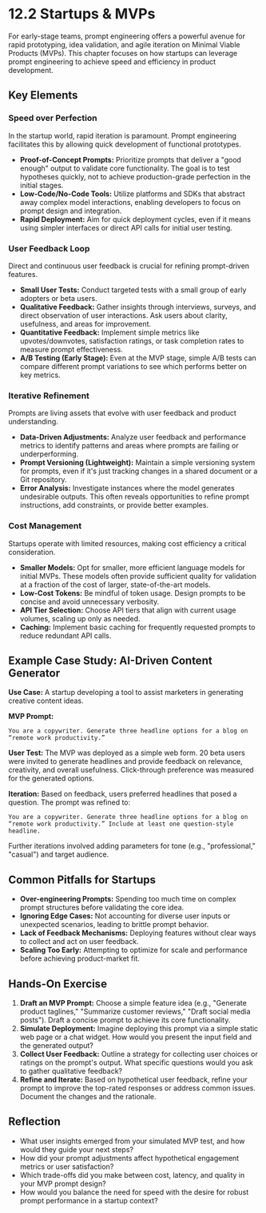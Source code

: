 # 12.2 Startups & MVPs

For early-stage teams, prompt engineering offers a powerful avenue for rapid prototyping, idea validation, and agile iteration on Minimal Viable Products (MVPs). This chapter focuses on how startups can leverage prompt engineering to achieve speed and efficiency in product development.

## Key Elements

### Speed over Perfection

In the startup world, rapid iteration is paramount. Prompt engineering facilitates this by allowing quick development of functional prototypes.
- **Proof-of-Concept Prompts:** Prioritize prompts that deliver a "good enough" output to validate core functionality. The goal is to test hypotheses quickly, not to achieve production-grade perfection in the initial stages.
- **Low-Code/No-Code Tools:** Utilize platforms and SDKs that abstract away complex model interactions, enabling developers to focus on prompt design and integration.
- **Rapid Deployment:** Aim for quick deployment cycles, even if it means using simpler interfaces or direct API calls for initial user testing.

### User Feedback Loop

Direct and continuous user feedback is crucial for refining prompt-driven features.
- **Small User Tests:** Conduct targeted tests with a small group of early adopters or beta users.
- **Qualitative Feedback:** Gather insights through interviews, surveys, and direct observation of user interactions. Ask users about clarity, usefulness, and areas for improvement.
- **Quantitative Feedback:** Implement simple metrics like upvotes/downvotes, satisfaction ratings, or task completion rates to measure prompt effectiveness.
- **A/B Testing (Early Stage):** Even at the MVP stage, simple A/B tests can compare different prompt variations to see which performs better on key metrics.

### Iterative Refinement

Prompts are living assets that evolve with user feedback and product understanding.
- **Data-Driven Adjustments:** Analyze user feedback and performance metrics to identify patterns and areas where prompts are failing or underperforming.
- **Prompt Versioning (Lightweight):** Maintain a simple versioning system for prompts, even if it's just tracking changes in a shared document or a Git repository.
- **Error Analysis:** Investigate instances where the model generates undesirable outputs. This often reveals opportunities to refine prompt instructions, add constraints, or provide better examples.

### Cost Management

Startups operate with limited resources, making cost efficiency a critical consideration.
- **Smaller Models:** Opt for smaller, more efficient language models for initial MVPs. These models often provide sufficient quality for validation at a fraction of the cost of larger, state-of-the-art models.
- **Low-Cost Tokens:** Be mindful of token usage. Design prompts to be concise and avoid unnecessary verbosity.
- **API Tier Selection:** Choose API tiers that align with current usage volumes, scaling up only as needed.
- **Caching:** Implement basic caching for frequently requested prompts to reduce redundant API calls.

## Example Case Study: AI-Driven Content Generator

**Use Case:** A startup developing a tool to assist marketers in generating creative content ideas.

**MVP Prompt:**
```
You are a copywriter. Generate three headline options for a blog on “remote work productivity.”
```

**User Test:**
The MVP was deployed as a simple web form. 20 beta users were invited to generate headlines and provide feedback on relevance, creativity, and overall usefulness. Click-through preference was measured for the generated options.

**Iteration:**
Based on feedback, users preferred headlines that posed a question. The prompt was refined to:
```
You are a copywriter. Generate three headline options for a blog on “remote work productivity.” Include at least one question-style headline.
```
Further iterations involved adding parameters for tone (e.g., "professional," "casual") and target audience.

## Common Pitfalls for Startups

-   **Over-engineering Prompts:** Spending too much time on complex prompt structures before validating the core idea.
-   **Ignoring Edge Cases:** Not accounting for diverse user inputs or unexpected scenarios, leading to brittle prompt behavior.
-   **Lack of Feedback Mechanisms:** Deploying features without clear ways to collect and act on user feedback.
-   **Scaling Too Early:** Attempting to optimize for scale and performance before achieving product-market fit.

## Hands-On Exercise

1.  **Draft an MVP Prompt:** Choose a simple feature idea (e.g., "Generate product taglines," "Summarize customer reviews," "Draft social media posts"). Draft a concise prompt to achieve its core functionality.
2.  **Simulate Deployment:** Imagine deploying this prompt via a simple static web page or a chat widget. How would you present the input field and the generated output?
3.  **Collect User Feedback:** Outline a strategy for collecting user choices or ratings on the prompt's output. What specific questions would you ask to gather qualitative feedback?
4.  **Refine and Iterate:** Based on hypothetical user feedback, refine your prompt to improve the top-rated responses or address common issues. Document the changes and the rationale.

## Reflection

-   What user insights emerged from your simulated MVP test, and how would they guide your next steps?
-   How did your prompt adjustments affect hypothetical engagement metrics or user satisfaction?
-   Which trade-offs did you make between cost, latency, and quality in your MVP prompt design?
-   How would you balance the need for speed with the desire for robust prompt performance in a startup context?
